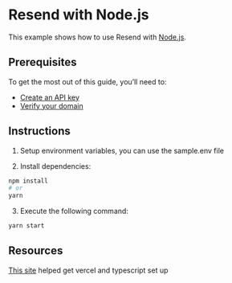 # Resend with Node.js

This example shows how to use Resend with [Node.js](https://nodejs.org).

## Prerequisites

To get the most out of this guide, you’ll need to:

* [Create an API key](https://resend.com/api-keys)
* [Verify your domain](https://resend.com/domains)

## Instructions

1. Setup environment variables, you can use the sample.env file

2. Install dependencies:

  ```sh
npm install
# or
yarn
  ```

3. Execute the following command:

  ```sh
yarn start
  ```

## Resources

[This site](https://dev.to/tirthpatel/deploy-node-ts-express-typescript-on-vercel-284h) helped get vercel and typescript set up 